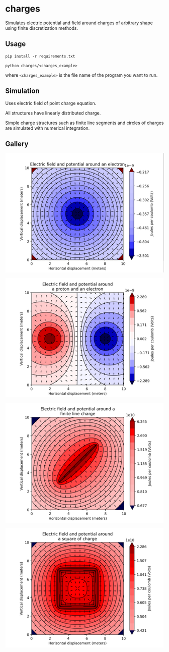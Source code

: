 # charges

Simulates electric potential and field around charges of arbitrary shape using finite discretization methods.

## Usage

```
pip install -r requirements.txt
```

```
python charges/<charges_example>
```

where `<charges_example>` is the file name of the program you want to run.

## Simulation

Uses electric field of point charge equation.

All structures have linearly distributed charge.

Simple charge structures such as finite line segments and circles of charges are simulated with numerical integration.

## Gallery

![Electron](gallery/electron.png)

![Proton and Electron](gallery/proton_electron.png)

![Finite Line Charge](gallery/finite_line.png)

![Square Charge](gallery/square.png)
